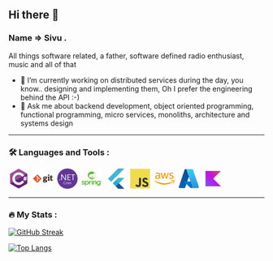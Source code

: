 ## Hi there 👋

### Name => Sivu .

All things software related, a father, software defined radio enthusiast, music and all of that

- 🔭 I’m currently working on distributed services during the day, you know.. designing and implementing them, Oh I prefer the engineering behind the API :-)
- 💬 Ask me about backend development, object oriented programming, functional programming, micro services, monoliths, architecture and systems design

---

### :hammer_and_wrench: Languages and Tools :

<div>
  <img src="https://github.com/devicons/devicon/blob/master/icons/csharp/csharp-original.svg" title="C#" **alt="Git" width="40" height="40"/>&nbsp;
  <img src="https://github.com/devicons/devicon/blob/master/icons/git/git-original-wordmark.svg" title="Git" **alt="Git" width="40" height="40"/>&nbsp;
  <img src="https://github.com/devicons/devicon/blob/master/icons/dotnetcore/dotnetcore-original.svg" title="Java" alt="Dotnetcore" width="40" height="40"/>&nbsp;
  <img src="https://github.com/devicons/devicon/blob/master/icons/spring/spring-original-wordmark.svg" title="Spring" alt="Spring" width="40" height="40"/>&nbsp;
  <img src="https://github.com/devicons/devicon/blob/master/icons/flutter/flutter-original.svg" title="Flutter" alt="Flutter" width="40" height="40"/>&nbsp;
  <img src="https://github.com/devicons/devicon/blob/master/icons/javascript/javascript-original.svg" title="JavaScript" alt="JavaScript" width="40" height="40"/>&nbsp;
  <img src="https://github.com/devicons/devicon/blob/master/icons/amazonwebservices/amazonwebservices-plain-wordmark.svg" title="AWS" alt="AWS" width="40" height="40"/>&nbsp;
  <img src="https://github.com/devicons/devicon/blob/master/icons/azure/azure-original.svg" title="Azure" alt="AWS" width="40" height="40"/>&nbsp;
  <img src="https://github.com/devicons/devicon/blob/master/icons/kotlin/kotlin-original.svg" title="Kotlin" **alt="Git" width="40" height="40"/>&nbsp;
  
</div>

---
### :fire: My Stats :

[![GitHub Streak](https://github-readme-streak-stats.herokuapp.com?user=sivum&theme=dark&hide_border=true)](https://git.io/streak-stats)


[![Top Langs](https://github-readme-stats.vercel.app/api/top-langs/?username=sivum&layout=compact&theme=vision-friendly-dark)](https://github.com/anuraghazra/github-readme-stats)
